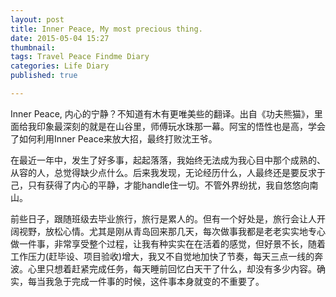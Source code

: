 ```yaml
---
layout: post
title: Inner Peace, My most precious thing.
date: 2015-05-04 15:27
thumbnail:
tags: Travel Peace Findme Diary
categories: Life Diary 
published: true

---
```



Inner Peace, 内心的宁静？不知道有木有更唯美些的翻译。出自《功夫熊猫》，里面给我印象最深刻的就是在山谷里，师傅玩水珠那一幕。阿宝的悟性也是高，学会了如何利用Inner Peace来放大招，最终打败沈王爷。

在最近一年中，发生了好多事，起起落落，我始终无法成为我心目中那个成熟的、从容的人，总觉得缺少点什么。后来我发现，无论经历什么，人最终还是要反求于己，只有获得了内心的平静，才能handle住一切。不管外界纷扰，我自悠悠向南山。

前些日子，跟随班级去毕业旅行，旅行是累人的。但有一个好处是，旅行会让人开阔视野，放松心情。尤其是刚从青岛回来那几天，每次做事我都是老老实实地专心做一件事，非常享受整个过程，让我有种实实在在活着的感觉，但好景不长，随着工作压力(赶毕设、项目验收)增大，我又不自觉地加快了节奏，每天三点一线的奔波。心里只想着赶紧完成任务，每天睡前回忆白天干了什么，却没有多少内容。确实，每当我急于完成一件事的时候，这件事本身就变的不重要了。


